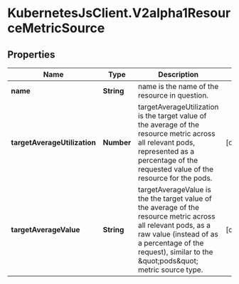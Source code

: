 # KubernetesJsClient.V2alpha1ResourceMetricSource

## Properties
Name | Type | Description | Notes
------------ | ------------- | ------------- | -------------
**name** | **String** | name is the name of the resource in question. | 
**targetAverageUtilization** | **Number** | targetAverageUtilization is the target value of the average of the resource metric across all relevant pods, represented as a percentage of the requested value of the resource for the pods. | [optional] 
**targetAverageValue** | **String** | targetAverageValue is the the target value of the average of the resource metric across all relevant pods, as a raw value (instead of as a percentage of the request), similar to the \&quot;pods\&quot; metric source type. | [optional] 


